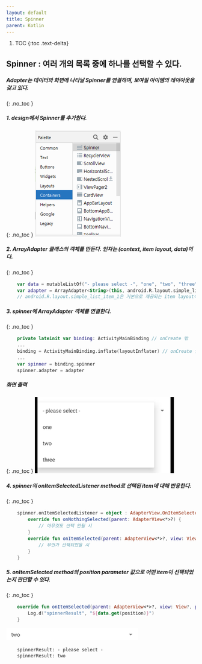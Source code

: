 ```yaml
---
layout: default
title: Spinner
parent: Kotlin
---
```


1. TOC
{:toc .text-delta} 

## Spinner : 여러 개의 목록 중에 하나를 선택할 수 있다.
##### Adapter는 데이터와 화면에 나타날 Spinner를 연결하며, 보여질 아이템의 레이아웃을 갖고 있다.
{: .no_toc }
<br/>

##### 1. design에서 Spinner를 추가한다.
{: .no_toc }
![sync](/assets/images/spinner/spinner-locate.png)

##### 2. ArrayAdapter 클래스의 객체를 만든다. 인자는 (context, item layout, data)이다.
{: .no_toc }
```kotlin
    var data = mutableListOf("- please select -", "one", "two", "three")
    var adapter = ArrayAdapter<String>(this, android.R.layout.simple_list_item_1, data)
    // android.R.layout.simple_list_item_1은 기본으로 제공되는 item layout이다. 
```
##### 3. spinner에 ArrayAdapter 객체를 연결한다. 
{: .no_toc }
```kotlin
    private lateinit var binding: ActivityMainBinding // onCreate 밖
    ...
    binding = ActivityMainBinding.inflate(layoutInflater) // onCreate 안
    ...
    var spinner = binding.spinner
    spinner.adapter = adapter
```
##### 화면 출력
{: .no_toc }
![sync](/assets/images/spinner/spinner-result1.png)
##### 4. spinner의 onItemSelectedListener method로 선택된 item에 대해 반응한다.
{: .no_toc }
```kotlin
    spinner.onItemSelectedListener = object : AdapterView.OnItemSelectedListener{
        override fun onNothingSelected(parent: AdapterView<*>?) {
            // 아무것도 선택 안될 시
        }
        override fun onItemSelected(parent: AdapterView<*>?, view: View?, position: Int, id: Long){
            // 무언가 선택되었을 시
        }
    }
```
##### 5. onItemSelected method의 position parameter 값으로 어떤 item이 선택되었는지 판단할 수 있다.
{: .no_toc }
```kotlin
    override fun onItemSelected(parent: AdapterView<*>?, view: View?, position: Int, id: Long){
        Log.d("spinnerResult", "${data.get(position)}")
    }
```
![sync](/assets/images/spinner/spinner-result2.png)
```
    spinnerResult: - please select -
    spinnerResult: two
```

